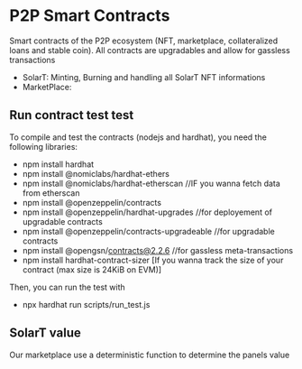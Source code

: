 # P2P Smart Contracts
Smart contracts of the P2P ecosystem (NFT, marketplace, collateralized loans and stable coin).
All contracts are upgradables and allow for gassless transactions

- SolarT: Minting, Burning and handling all SolarT NFT informations
- MarketPlace: 

## Run contract test test
To compile and test the contracts (nodejs and hardhat), you need the following libraries:
- npm install hardhat
- npm install @nomiclabs/hardhat-ethers
- npm install @nomiclabs/hardhat-etherscan          //IF you wanna fetch data from etherscan
- npm install @openzeppelin/contracts
- npm install @openzeppelin/hardhat-upgrades        //for deployement of upgradable contracts
- npm install @openzeppelin/contracts-upgradeable   //for upgradable contracts
- npm install @opengsn/contracts@2.2.6              //for gassless meta-transactions
- npm install hardhat-contract-sizer                [If you wanna track the size of your contract (max size is 24KiB on EVM)]

Then, you can run the test with
- npx hardhat run scripts/run_test.js

## SolarT value
Our marketplace use a deterministic function to determine the panels value

